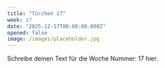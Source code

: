 ```yaml
---
title: "Türchen 17"
week: 17
date: "2025-12-17T00:00:00.000Z"
opened: false
image: /images/placeholder.jpg
---
```


Schreibe deinen Text für die Woche Nummer: 17 hier.
